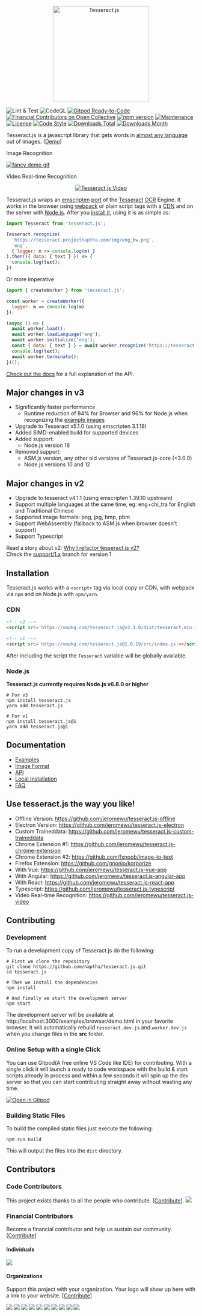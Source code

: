 <p align="center">
<a href="https://tesseract.projectnaptha.com/"><img width="256px" height="256px" alt="Tesseract.js" src="./docs/images/tesseract.png"></a>
</p>

![Lint & Test](https://github.com/naptha/tesseract.js/workflows/Node.js%20CI/badge.svg)
![CodeQL](https://github.com/naptha/tesseract.js/workflows/CodeQL/badge.svg)
[![Gitpod Ready-to-Code](https://img.shields.io/badge/Gitpod-ready--to--code-blue?logo=gitpod)](https://github.com/naptha/tesseract.js) 
[![Financial Contributors on Open Collective](https://opencollective.com/tesseractjs/all/badge.svg?label=financial+contributors)](https://opencollective.com/tesseractjs) [![npm version](https://badge.fury.io/js/tesseract.js.svg)](https://badge.fury.io/js/tesseract.js)
[![Maintenance](https://img.shields.io/badge/Maintained%3F-yes-green.svg)](https://github.com/naptha/tesseract.js/graphs/commit-activity)
[![License](https://img.shields.io/badge/License-Apache%202.0-blue.svg)](https://opensource.org/licenses/Apache-2.0)
[![Code Style](https://badgen.net/badge/code%20style/airbnb/ff5a5f?icon=airbnb)](https://github.com/airbnb/javascript)
[![Downloads Total](https://img.shields.io/npm/dt/tesseract.js.svg)](https://www.npmjs.com/package/tesseract.js)
[![Downloads Month](https://img.shields.io/npm/dm/tesseract.js.svg)](https://www.npmjs.com/package/tesseract.js)

Tesseract.js is a javascript library that gets words in [almost any language](./docs/tesseract_lang_list.md) out of images. ([Demo](http://tesseract.projectnaptha.com/))

Image Recognition

[![fancy demo gif](./docs/images/demo.gif)](http://tesseract.projectnaptha.com)

Video Real-time Recognition

<p align="center">
  <a href="https://github.com/jeromewu/tesseract.js-video"><img alt="Tesseract.js Video" src="./docs/images/video-demo.gif"></a>
</p>


Tesseract.js wraps an [emscripten](https://github.com/kripken/emscripten) [port](https://github.com/naptha/tesseract.js-core) of the [Tesseract](https://github.com/tesseract-ocr/tesseract) [OCR](https://en.wikipedia.org/wiki/Optical_character_recognition) Engine.
It works in the browser using [webpack](https://webpack.js.org/) or plain script tags with a [CDN](#CDN) and on the server with [Node.js](https://nodejs.org/en/).
After you [install it](#installation), using it is as simple as:

```javascript
import Tesseract from 'tesseract.js';

Tesseract.recognize(
  'https://tesseract.projectnaptha.com/img/eng_bw.png',
  'eng',
  { logger: m => console.log(m) }
).then(({ data: { text } }) => {
  console.log(text);
})
```

Or more imperative

```javascript
import { createWorker } from 'tesseract.js';

const worker = createWorker({
  logger: m => console.log(m)
});

(async () => {
  await worker.load();
  await worker.loadLanguage('eng');
  await worker.initialize('eng');
  const { data: { text } } = await worker.recognize('https://tesseract.projectnaptha.com/img/eng_bw.png');
  console.log(text);
  await worker.terminate();
})();
```

[Check out the docs](#documentation) for a full explanation of the API.

## Major changes in v3
- Significantly faster performance
   - Runtime reduction of 84% for Browser and 96% for Node.js when recognizing the [example images](./examples/data)
- Upgrade to Tesseract v5.1.0 (using emscripten 3.1.18)
- Added SIMD-enabled build for supported devices
- Added support:
   - Node.js version 18
- Removed support:
   - ASM.js version, any other old versions of Tesseract.js-core (<3.0.0) 
   - Node.js versions 10 and 12

## Major changes in v2
- Upgrade to tesseract v4.1.1 (using emscripten 1.39.10 upstream)
- Support multiple languages at the same time, eg: eng+chi\_tra for English and Traditional Chinese
- Supported image formats: png, jpg, bmp, pbm
- Support WebAssembly (fallback to ASM.js when browser doesn't support)
- Support Typescript

Read a story about v2: <a href="https://jeromewu.github.io/why-i-refactor-tesseract.js-v2/">Why I refactor tesseract.js v2?</a><br>
  Check the <a href="https://github.com/naptha/tesseract.js/tree/support/1.x">support/1.x</a> branch for version 1
## Installation
Tesseract.js works with a `<script>` tag via local copy or CDN, with webpack via `npm` and on Node.js with `npm/yarn`.


### CDN
```html
<!-- v2 -->
<script src='https://unpkg.com/tesseract.js@v2.1.0/dist/tesseract.min.js'></script>

<!-- v1 -->
<script src='https://unpkg.com/tesseract.js@1.0.19/src/index.js'></script>
```
After including the script the `Tesseract` variable will be globally available.


### Node.js

**Tesseract.js currently requires Node.js v6.8.0 or higher**

```shell
# For v3
npm install tesseract.js
yarn add tesseract.js

# For v1
npm install tesseract.js@1
yarn add tesseract.js@1
```


## Documentation

* [Examples](./docs/examples.md)
* [Image Format](./docs/image-format.md)
* [API](./docs/api.md)
* [Local Installation](./docs/local-installation.md)
* [FAQ](./docs/faq.md)

## Use tesseract.js the way you like!

- Offline Version: https://github.com/jeromewu/tesseract.js-offline
- Electron Version: https://github.com/jeromewu/tesseract.js-electron
- Custom Traineddata: https://github.com/jeromewu/tesseract.js-custom-traineddata
- Chrome Extension #1: https://github.com/jeromewu/tesseract.js-chrome-extension
- Chrome Extension #2: https://github.com/fxnoob/image-to-text
- Firefox Extension: https://github.com/gnonio/korporize
- With Vue: https://github.com/jeromewu/tesseract.js-vue-app
- With Angular: https://github.com/jeromewu/tesseract.js-angular-app
- With React: https://github.com/jeromewu/tesseract.js-react-app
- Typescript: https://github.com/jeromewu/tesseract.js-typescript
- Video Real-time Recognition: https://github.com/jeromewu/tesseract.js-video

## Contributing

### Development
To run a development copy of Tesseract.js do the following:
```shell
# First we clone the repository
git clone https://github.com/naptha/tesseract.js.git
cd tesseract.js

# Then we install the dependencies
npm install

# And finally we start the development server
npm start
```

The development server will be available at http://localhost:3000/examples/browser/demo.html in your favorite browser.
It will automatically rebuild `tesseract.dev.js` and `worker.dev.js` when you change files in the **src** folder.

### Online Setup with a single Click

You can use Gitpod(A free online VS Code like IDE) for contributing. With a single click it will launch a ready to code workspace with the build & start scripts already in process and within a few seconds it will spin up the dev server so that you can start contributing straight away without wasting any time. 

[![Open in Gitpod](https://gitpod.io/button/open-in-gitpod.svg)](https://gitpod.io/#https://github.com/naptha/tesseract.js/blob/master/examples/browser/demo.html)

### Building Static Files
To build the compiled static files just execute the following:
```shell
npm run build
```
This will output the files into the `dist` directory.

## Contributors

### Code Contributors

This project exists thanks to all the people who contribute. [[Contribute](CONTRIBUTING.md)].
<a href="https://github.com/naptha/tesseract.js/graphs/contributors"><img src="https://opencollective.com/tesseractjs/contributors.svg?width=890&button=false" /></a>

### Financial Contributors

Become a financial contributor and help us sustain our community. [[Contribute](https://opencollective.com/tesseractjs/contribute)]

#### Individuals

<a href="https://opencollective.com/tesseractjs"><img src="https://opencollective.com/tesseractjs/individuals.svg?width=890"></a>

#### Organizations

Support this project with your organization. Your logo will show up here with a link to your website. [[Contribute](https://opencollective.com/tesseractjs/contribute)]

<a href="https://opencollective.com/tesseractjs/organization/0/website"><img src="https://opencollective.com/tesseractjs/organization/0/avatar.svg"></a>
<a href="https://opencollective.com/tesseractjs/organization/1/website"><img src="https://opencollective.com/tesseractjs/organization/1/avatar.svg"></a>
<a href="https://opencollective.com/tesseractjs/organization/2/website"><img src="https://opencollective.com/tesseractjs/organization/2/avatar.svg"></a>
<a href="https://opencollective.com/tesseractjs/organization/3/website"><img src="https://opencollective.com/tesseractjs/organization/3/avatar.svg"></a>
<a href="https://opencollective.com/tesseractjs/organization/4/website"><img src="https://opencollective.com/tesseractjs/organization/4/avatar.svg"></a>
<a href="https://opencollective.com/tesseractjs/organization/5/website"><img src="https://opencollective.com/tesseractjs/organization/5/avatar.svg"></a>
<a href="https://opencollective.com/tesseractjs/organization/6/website"><img src="https://opencollective.com/tesseractjs/organization/6/avatar.svg"></a>
<a href="https://opencollective.com/tesseractjs/organization/7/website"><img src="https://opencollective.com/tesseractjs/organization/7/avatar.svg"></a>
<a href="https://opencollective.com/tesseractjs/organization/8/website"><img src="https://opencollective.com/tesseractjs/organization/8/avatar.svg"></a>
<a href="https://opencollective.com/tesseractjs/organization/9/website"><img src="https://opencollective.com/tesseractjs/organization/9/avatar.svg"></a>

